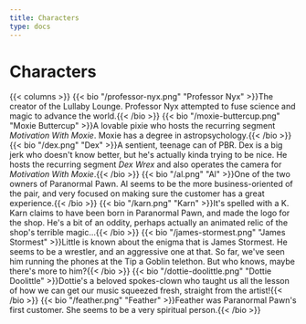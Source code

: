 ```yaml
---
title: Characters
type: docs
---
```


# Characters

{{< columns >}}
{{< bio "/professor-nyx.png" "Professor Nyx" >}}The creator of the Lullaby Lounge.  Professor Nyx attempted to fuse science and magic to advance the world.{{< /bio >}}
{{< bio "/moxie-buttercup.png" "Moxie Buttercup" >}}A lovable pixie who hosts the recurring segment <i>Motivation With Moxie</i>.  Moxie has a degree in astropsychology.{{< /bio >}}
{{< bio "/dex.png" "Dex" >}}A sentient, teenage can of PBR.  Dex is a big jerk who doesn't know better, but he's actually kinda trying to be nice.  He hosts the recurring segment <i>Dex Wrex</i> and also operates the camera for <i>Motivation With Moxie</i>.{{< /bio >}}
{{< bio "/al.png" "Al" >}}One of the two owners of Paranormal Pawn.  Al seems to be the more business-oriented of the pair, and very focused on making sure the customer has a great experience.{{< /bio >}}
{{< bio "/karn.png" "Karn" >}}It's spelled with a K.  Karn claims to have been born in Paranormal Pawn, and made the logo for the shop.  He's a bit of an oddity, perhaps actually an animated relic of the shop's terrible magic...{{< /bio >}}
{{< bio "/james-stormest.png" "James Stormest" >}}Little is known about the enigma that is James Stormest.  He seems to be a wrestler, and an aggressive one at that.  So far, we've seen him running the phones at the Tip a Goblin telethon.  But who knows, maybe there's more to him?{{< /bio >}}
{{< bio "/dottie-doolittle.png" "Dottie Doolittle" >}}Dottie's a beloved spokes-clown who taught us all the lesson of how we can get our music squeezed fresh, straight from the artist!{{< /bio >}}
{{< bio "/feather.png" "Feather" >}}Feather was Paranormal Pawn's first customer.  She seems to be a very spiritual person.{{< /bio >}}
